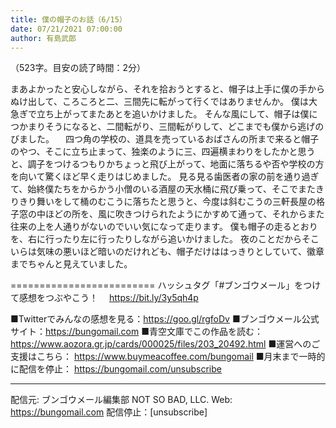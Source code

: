 ```yaml
---
title: 僕の帽子のお話（6/15）
date: 07/21/2021 07:00:00
author: 有島武郎
---
```


（523字。目安の読了時間：2分）

まあよかったと安心しながら、それを拾おうとすると、帽子は上手に僕の手からぬけ出して、ころころと二、三間先に転がって行くではありませんか。
僕は大急ぎで立ち上がってまたあとを追いかけました。
そんな風にして、帽子は僕につかまりそうになると、二間転がり、三間転がりして、どこまでも僕から逃げのびました。
　四つ角の学校の、道具を売っているおばさんの所まで来ると帽子のやつ、そこに立ち止まって、独楽のように三、四遍横まわりをしたかと思うと、調子をつけるつもりかちょっと飛び上がって、地面に落ちるや否や学校の方を向いて驚くほど早く走りはじめました。
見る見る歯医者の家の前を通り過ぎて、始終僕たちをからかう小僧のいる酒屋の天水桶に飛び乗って、そこでまたきりきり舞いをして桶のむこうに落ちたと思うと、今度は斜むこうの三軒長屋の格子窓の中ほどの所を、風に吹きつけられたようにかすめて通って、それからまた往来の上を人通りがないのでいい気になって走ります。
僕も帽子の走るとおりを、右に行ったり左に行ったりしながら追いかけました。
夜のことだからそこいらは気味の悪いほど暗いのだけれども、帽子だけははっきりとしていて、徽章までちゃんと見えていました。

=========================
ハッシュタグ「#ブンゴウメール」をつけて感想をつぶやこう！　
https://bit.ly/3y5qh4p

■Twitterでみんなの感想を見る：https://goo.gl/rgfoDv
■ブンゴウメール公式サイト：https://bungomail.com
■青空文庫でこの作品を読む：https://www.aozora.gr.jp/cards/000025/files/203_20492.html
■運営へのご支援はこちら： https://www.buymeacoffee.com/bungomail
■月末まで一時的に配信を停止： https://bungomail.com/unsubscribe

-------
配信元: ブンゴウメール編集部
NOT SO BAD, LLC.
Web: https://bungomail.com
配信停止：[unsubscribe]

